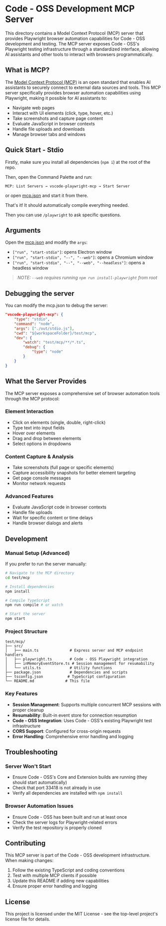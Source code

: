 # Code - OSS Development MCP Server

This directory contains a Model Context Protocol (MCP) server that provides Playwright browser automation capabilities for Code - OSS development and testing. The MCP server exposes Code - OSS's Playwright testing infrastructure through a standardized interface, allowing AI assistants and other tools to interact with browsers programmatically.

## What is MCP?

The [Model Context Protocol (MCP)](https://modelcontextprotocol.io/) is an open standard that enables AI assistants to securely connect to external data sources and tools. This MCP server specifically provides browser automation capabilities using Playwright, making it possible for AI assistants to:

- Navigate web pages
- Interact with UI elements (click, type, hover, etc.)
- Take screenshots and capture page content
- Evaluate JavaScript in browser contexts
- Handle file uploads and downloads
- Manage browser tabs and windows

## Quick Start - Stdio

Firstly, make sure you install all dependencies (`npm i`) at the root of the repo.

Then, open the Command Palette and run:
```
MCP: List Servers → vscode-playwright-mcp → Start Server
```
or open [mcp.json](../../.vscode/mcp.json) and start it from there.

That's it! It should automatically compile everything needed.

Then you can use `/playwright` to ask specific questions.

## Arguments

Open the [mcp.json](../../.vscode/mcp.json) and modify the `args`:

* `["run", "start-stdio"]`: opens Electron window
* `["run", "start-stdio", "--", "--web"]`: opens a Chromium window
* `["run", "start-stdio", "--", "--web", "--headless"]`: opens a headless window

> *NOTE: `--web` requires running `npm run install-playwright` from root*

## Debugging the server

You can modify the mcp.json to debug the server:
```JSON
"vscode-playwright-mcp": {
	"type": "stdio",
	"command": "node",
	"args": ["./out/stdio.js"],
	"cwd": "${workspaceFolder}/test/mcp",
	"dev": {
		"watch": "test/mcp/**/*.ts",
		"debug": {
			"type": "node"
		}
	}
}
```

## What the Server Provides

The MCP server exposes a comprehensive set of browser automation tools through the MCP protocol:

### Element Interaction
- Click on elements (single, double, right-click)
- Type text into input fields
- Hover over elements
- Drag and drop between elements
- Select options in dropdowns

### Content Capture & Analysis
- Take screenshots (full page or specific elements)
- Capture accessibility snapshots for better element targeting
- Get page console messages
- Monitor network requests

### Advanced Features
- Evaluate JavaScript code in browser contexts
- Handle file uploads
- Wait for specific content or time delays
- Handle browser dialogs and alerts

## Development

### Manual Setup (Advanced)

If you prefer to run the server manually:

```bash
# Navigate to the MCP directory
cd test/mcp

# Install dependencies
npm install

# Compile TypeScript
npm run compile # or watch

# Start the server
npm start
```

### Project Structure

```
test/mcp/
├── src/
│   ├── main.ts              # Express server and MCP endpoint handlers
│   ├── playwright.ts        # Code - OSS Playwright integration
│   ├── inMemoryEventStore.ts # Session management for resumability
│   └── utils.ts             # Utility functions
├── package.json             # Dependencies and scripts
├── tsconfig.json           # TypeScript configuration
└── README.md              # This file
```

### Key Features

- **Session Management**: Supports multiple concurrent MCP sessions with proper cleanup
- **Resumability**: Built-in event store for connection resumption
- **Code - OSS Integration**: Uses Code - OSS's existing Playwright test infrastructure
- **CORS Support**: Configured for cross-origin requests
- **Error Handling**: Comprehensive error handling and logging

## Troubleshooting

### Server Won't Start
- Ensure Code - OSS's Core and Extension builds are running (they should start automatically)
- Check that port 33418 is not already in use
- Verify all dependencies are installed with `npm install`

### Browser Automation Issues
- Ensure Code - OSS has been built and run at least once
- Check the server logs for Playwright-related errors
- Verify the test repository is properly cloned

## Contributing

This MCP server is part of the Code - OSS development infrastructure. When making changes:

1. Follow the existing TypeScript and coding conventions
2. Test with multiple MCP clients if possible
3. Update this README if adding new capabilities
4. Ensure proper error handling and logging

## License

This project is licensed under the MIT License - see the top-level project's license file for details.
